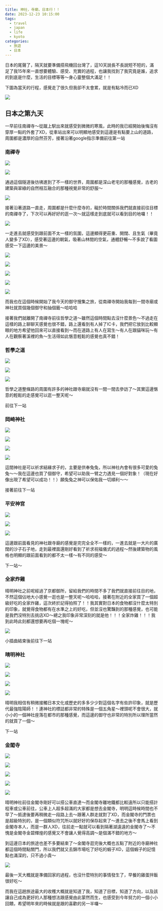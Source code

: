 ```yaml
---
title: 神社，寺廟，日本行！！
date: 2023-12-23 10:15:00
tags: 
  - travel
  - japan
  - life
  - kyoto
categories:
  - 旅遊
  - 日本
---
```


日本的尾聲了，隔天就要準備搭飛機回台灣了，這10天說長不長說短不短的，滿足了我15年來一直想要體驗、感受、充實的過程，也讓我找到了我究竟是誰，追求的到底是什麼，生活的目標等等～身心靈整個大滿足！！

下圖為當天的行程，感覺走了很久但我卻不太會累，就是有點冷而已XD

![](images/2023-12-23神社，寺廟，日本行！！/1_EZoh5bUEXe375-juhzu86g.webp)

## 日本之第九天
一早前往南禪寺～從蹴上駅出來就感受到微微的寒風，此時的我已經開始後悔沒有穿厚一點的外套了XD，從車站出來可以明顯地感受到這邊是有點要上山的道路，周圍都是濃厚的自然芬芳，接著沿著google指示準備前往第一站

### 南禪寺

![](images/2023-12-23神社，寺廟，日本行！！/1_vDtq7rvCAfh7S-sNMZtUxg.webp)

![](images/2023-12-23神社，寺廟，日本行！！/1_CLayI51etdzY3TMK011n9A.webp)

通過這個隧道後彷彿進到了不一樣的世界，周圍都是深山老宅的那種感覺，古老的建築與翠綠的自然相互融合的那種視覺非常的舒服～

![](images/2023-12-23神社，寺廟，日本行！！/1_rfn-VIZ_vLYUg1vSp1lfKw.webp)

接著沿著道路一直走，周圍都是什麼什麼寺的，礙於時間關係我們就直接前往目標的南禪寺了，下次可以再好好的逛一次～就這樣走到底就可以看到目的地囉！！

![](images/2023-12-23神社，寺廟，日本行！！/1_GaCdjKkugxAgl_S9HCPFdQ.webp)

一走進去就感受到跟前面不太一樣的氛圍，這邊顯得更莊重、開闊、且生氣（畢竟人變多了XD），感受著這邊的朝氣，吸著山林間的空氣，通體舒暢～不多說了看圖感受一下這邊的美景～

![](images/2023-12-23神社，寺廟，日本行！！/1_tNN1_WFLngmOYm38CMei5g.webp)

![](images/2023-12-23神社，寺廟，日本行！！/1_rZCWaBX0JTY1iST5sA5p1Q.webp)

![](images/2023-12-23神社，寺廟，日本行！！/1_7w-6VYDb3C4bXAwCMYC00Q.webp)

![](images/2023-12-23神社，寺廟，日本行！！/1_OVONT5AK9fhpStQc5FthNw.webp)

![](images/2023-12-23神社，寺廟，日本行！！/1_CgpwuVOqPd7N18xHh_NvKA.webp)

而我也在這個時候開始了我今天的御守搜集之旅，從南禪寺開始我每到一間寺廟或神社就買個幾個御守和抽個籤～哈哈哈

接著我們就離開了南禪寺前往哲學之道～雖然這個時間點去沒什麼景色～不過走在這樣的路上聊聊天感覺也很不錯，路上還看到有人掉了IC卡，我們把它放到比較顯眼的地方希望他回來可以直接看到～而在道路上有人在寫生～有人在跟貓咪玩～有人在觀察著溪裡的魚～生活得如此愜意輕鬆的感覺也真不錯！

### 哲學之道

![](images/2023-12-23神社，寺廟，日本行！！/1_qCFdYQWnrJti5Jh4-90NXA.webp)

![](images/2023-12-23神社，寺廟，日本行！！/1_-I-_CfCkipTuLESdTCPOcw.webp)

![](images/2023-12-23神社，寺廟，日本行！！/1_OH9vd1armtYYyi3tCtFWRg.webp)

哲學之道整條路的周圍有許多的神社跟寺廟就沒有一間一間去參訪了～其實這邊愜意的輕鬆的走感覺可以逛一整天呢～

前往下一站

### 岡崎神社

![](images/2023-12-23神社，寺廟，日本行！！/1_xMWC1bQ0gbZzVIiX--0P6A.webp)

![](images/2023-12-23神社，寺廟，日本行！！/1_rFA3nZ4C-gpmimGD913XIA.webp)

![](images/2023-12-23神社，寺廟，日本行！！/1_8CWfbiiY3hV8MG5O5yJGgQ.webp)

![](images/2023-12-23神社，寺廟，日本行！！/1_4tiv86gAeGky5RmJkqihwQ.webp)

這間神社是可以祈求結緣求子的，主要是供奉兔兔，所以神社內會有很多可愛的兔兔～～我在這邊也買了個御守，希望可以助我一臂之力遇見一個好對象！（現在好像出現了希望可以成功！！）願兔兔之神可以保佑我一切順利～～

接著前往下一站

### 平安神宮

![](images/2023-12-23神社，寺廟，日本行！！/1_Qmhlia1DnnYdZCA-x98Fmw.webp)

![](images/2023-12-23神社，寺廟，日本行！！/1_bFLpAaIfJWHKlCQd-3bFeA.webp)

![](images/2023-12-23神社，寺廟，日本行！！/1_tPNiuZ7KCi5aSnmhnHlNXw.webp)

這邊跟前面看見的神社跟寺廟的感覺是完完全全不一樣的，一進去就是一大片的廣闊的沙子石子地，走到最裡面還剛好看到了祈求祝福儀式的過程～然後建築物的風格也明顯的跟前面看到的都不太一樣～有不同的感受～

下一站～

### 全家炸雞
晴明神社之前呢經過了京都御所，留給我們的時間不多了我們就直接前往目的地，不然這個佔地大小感覺一逛也是一整天呢～哈哈哈，接著在附近的全家買了一個超級好吃的全家炸雞，這次終於記得拍照了！！我其實對日本的食物都沒什麼太特別的印象，就覺得食物都有在水準之上的好吃，但並沒也驚豔到的那種感覺，也可能是我們沒特別去挑店XD～總之我印象非常深刻的就是他！！！全家炸雞！！！我到此時此刻都還想要再吃個一塊呢～

![](images/2023-12-23神社，寺廟，日本行！！/1_krLDibVNoDR8dRjJE507dw.webp)

小插曲結束後前往下一站

### 晴明神社

![](images/2023-12-23神社，寺廟，日本行！！/1_Y5Jri-KjVgxRzG-wRFlZvQ.webp)

![](images/2023-12-23神社，寺廟，日本行！！/1_uz3tp1jkwRagyeG-YHCffA.webp)

![](images/2023-12-23神社，寺廟，日本行！！/1_eBhJor6ZdOm2HxnGzZRCRg.webp)

![](images/2023-12-23神社，寺廟，日本行！！/1_W2gwPVoglLcQBYUpCeneQQ.webp)

晴明我相信有稍微接觸日本文化或歷史的多多少少對這個名字有些許印象，就是歷代最強陰陽師！！連神社的標誌都非常的特殊是一個五角星～裡頭呢不會很大，就小小的一個神社座落在都市的那種感覺，而這邊的御守也非常的特別所以理所當然的就買了一個～

下一站

### 金閣寺

![](images/2023-12-23神社，寺廟，日本行！！/1_mfCwqaTuBVel_buO-67g5w.webp)

![](images/2023-12-23神社，寺廟，日本行！！/1_NnBwoIfsrTjyN38Z7cslFA.webp)

![](images/2023-12-23神社，寺廟，日本行！！/1_UO-3B15m7FZEUozfMIgRJg.webp)

![](images/2023-12-23神社，寺廟，日本行！！/1_DtC7f3Kl91ozIbfKFpk-tw.webp)

![](images/2023-12-23神社，寺廟，日本行！！/1_8xmleGH6-7Yx5rCJSn1QHw.webp)

晴明神社前往金閣寺剛好可以搭公車直達～而金閣寺離地鐵都比較遠所以只能搭計程車或公車前往，公車上人超多超滿的大家都是想去金閣寺，明明這時候時間也不早了～抵達後要再稍微走一段路上去～跟著人群走就對了XD，而金閣寺的門票也是超級特別的，是一個類似符咒所以就好好的保存起來了～進去之後不會馬上看到金閣寺本人，而是一群人XD，往前走一點就可以看到隔著湖遠遠的金閣寺了～不愧是金閣寺金碧輝煌的感覺又不會讓人覺得高調～是個滿不錯的地方～

到這邊日本的旅途也差不多要結束了～金閣寺逛完後大概也五點了附近的寺廟神社都這個時間點關門，所以我們就又去錦市場吃了好吃的蝦子XD，這個蝦子的記憶點也滿深的，只不過小貴～

![](images/2023-12-23神社，寺廟，日本行！！/1_3GKAGh8bl40A2_FqaHUlLw.webp)

最後一天大概就是準備回家的過程，也沒什麼特別的事情發生了，早餐的雞蛋拌飯很好吃～

而我在這趟旅途最大的收穫大概就是知道了我，知道了目標，知道了方向，以及該讓自己成為更好的人那種想法跟感覺由此蒙然而生，也感受到今年努力的一個小小回饋，希望明年來的時候就是跟的喜歡的另一半囉～
